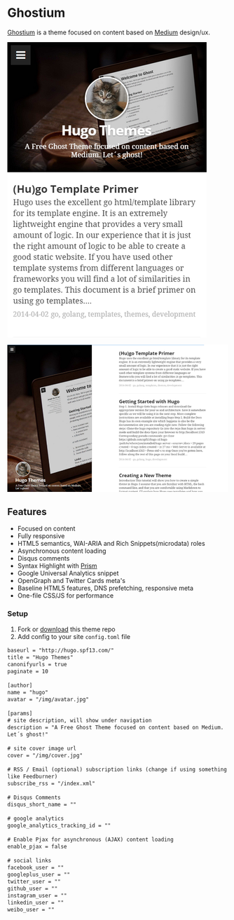 # Ghostium

[Ghostium](https://github.com/oswaldoacauan/ghostium/) is a theme focused on content based on [Medium](https://medium.com) design/ux.

![mobile view](/images/screenshot_mobile.png)

![screenshot](/images/tn.png)

## Features

* Focused on content
* Fully responsive
* HTML5 semantics, WAI-ARIA and Rich Snippets(microdata) roles
* Asynchronous content loading
* Disqus comments
* Syntax Highlight with [Prism](http://prismjs.com/)
* Google Universal Analytics snippet
* OpenGraph and Twitter Cards meta's
* Baseline HTML5 features, DNS prefetching, responsive meta
* One-file CSS/JS for performance


### Setup

1. Fork or [download](https://github.com/cxfksword/ghostium/archive/master.zip) this theme repo
3. Add config to your site `config.toml` file

```
baseurl = "http://hugo.spf13.com/"
title = "Hugo Themes"
canonifyurls = true
paginate = 10

[author]
name = "hugo"
avatar = "/img/avatar.jpg"

[params]
# site description, will show under navigation
description = "A Free Ghost Theme focused on content based on Medium. Let´s ghost!"

# site cover image url
cover = "/img/cover.jpg"

# RSS / Email (optional) subscription links (change if using something like Feedburner)
subscribe_rss = "/index.xml"

# Disqus Comments
disqus_short_name = ""

# google analytics
google_analytics_tracking_id = ""

# Enable Pjax for asynchronous (AJAX) content loading
enable_pjax = false

# social links
facebook_user = ""
googleplus_user = ""
twitter_user = ""
github_user = ""
instagram_user = ""
linkedin_user = ""
weibo_user = ""
```
